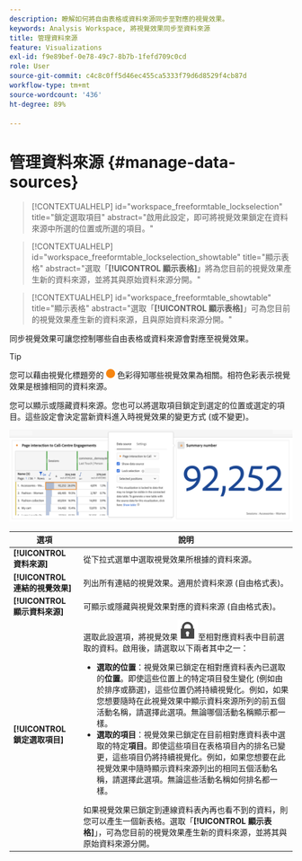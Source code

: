 ```yaml
---
description: 瞭解如何將自由表格或資料來源同步至對應的視覺效果。
keywords: Analysis Workspace, 將視覺效果同步至資料來源
title: 管理資料來源
feature: Visualizations
exl-id: f9e89bef-0e78-49c7-8b7b-1fefd709c0cd
role: User
source-git-commit: c4c8c0ff5d46ec455ca5333f79d6d8529f4cb87d
workflow-type: tm+mt
source-wordcount: '436'
ht-degree: 89%

---
```


# 管理資料來源 {#manage-data-sources}

>[!CONTEXTUALHELP]
>id="workspace_freeformtable_lockselection"
>title="鎖定選取項目"
>abstract="啟用此設定，即可將視覺效果鎖定在資料來源中所選的位置或所選的項目。"

>[!CONTEXTUALHELP]
>id="workspace_freeformtable_lockselection_showtable"
>title="顯示表格"
>abstract="選取「**[!UICONTROL 顯示表格]**」將為您目前的視覺效果產生新的資料來源，並將其與原始資料來源分開。"

>[!CONTEXTUALHELP]
>id="workspace_freeformtable_showtable"
>title="顯示表格"
>abstract="選取「**[!UICONTROL 顯示表格]**」可為您目前的視覺效果產生新的資料來源，且與原始資料來源分開。"


同步視覺效果可讓您控制哪些自由表格或資料來源會對應至視覺效果。

>[!TIP]
>
>您可以藉由視覺化標題旁的 ![StatusOrange](/help/assets/icons/StatusOrange.svg) 色彩得知哪些視覺效果為相關。相符色彩表示視覺效果是根據相同的資料來源。
>

您可以顯示或隱藏資料來源。您也可以將選取項目鎖定到選定的位置或選定的項目。這些設定會決定當新資料進入時視覺效果的變更方式 (或不變更)。

![資料來源選項對話框會顯示下一節所述的選項。](assets/lock-selection.png)


| 選項 | 說明 |
|--- |--- |
| **[!UICONTROL 資料來源]** | 從下拉式選單中選取視覺效果所根據的資料來源。 |
| **[!UICONTROL 連結的視覺效果]** | 列出所有連結的視覺效果。適用於資料來源 (自由格式表)。 |
| **[!UICONTROL 顯示資料來源]** | 可顯示或隱藏與視覺效果對應的資料來源 (自由格式表)。 |
| **[!UICONTROL 鎖定選取項目]** | 選取此設選項，將視覺效果![鎖定](/help/assets/icons/LockClosed.svg)至相對應資料表中目前選取的資料。啟用後，請選取以下兩者其中之一：  <ul><li>**選取的位置**：視覺效果已鎖定在相對應資料表內已選取的&#x200B;**位置**。即使這些位置上的特定項目發生變化 (例如由於排序或篩選)，這些位置仍將持續視覺化。例如，如果您想要隨時在此視覺效果中顯示資料來源所列的前五個活動名稱，請選擇此選項。無論哪個活動名稱顯示都一樣。</li> <li>**選取的項目**：視覺效果已鎖定在目前相對應資料表中選取的特定&#x200B;**項目**。即使這些項目在表格項目內的排名已變更，這些項目仍將持續視覺化。例如，如果您想要在此視覺效果中隨時顯示資料來源列出的相同五個活動名稱，請選擇此選項。無論這些活動名稱如何排名都一樣。</li></ul>如果視覺效果已鎖定到連線資料表內再也看不到的資料，則您可以產生一個新表格。選取「**[!UICONTROL 顯示表格]**」，可為您目前的視覺效果產生新的資料來源，並將其與原始資料來源分開。 |
